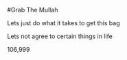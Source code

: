 #Grab The Mullah

Lets just do what it takes to get this bag

Lets not agree to certain things in life

106,999
